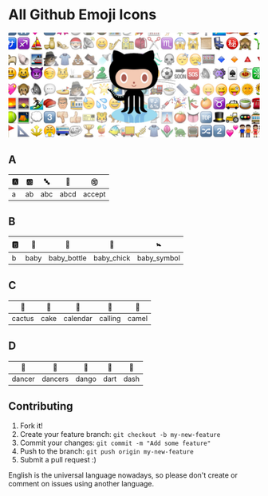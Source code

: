 # All Github Emoji Icons

![all-github-emoji-icons](https://raw.githubusercontent.com/brenopolanski/all-github-emoji-icons/master/all-github-emoji-icons.jpg)

## A

| :a: | :ab: | :abc: | :abcd: | :accept: |
| --- | ---- | ----- | ------ | -------- |
| a   | ab   | abc   | abcd   | accept   |

## B

| :b: | :baby: | :baby_bottle: | :baby_chick: | :baby_symbol: |
| --- | ------ | ------------- | ------------ | ------------- |
| b   | baby   | baby_bottle   | baby_chick   | baby_symbol   |

## C

| :cactus: | :cake: | :calendar: | :calling: | :camel: |
| -------- | ------ | ---------- | --------- | ------- |
| cactus   | cake   | calendar   | calling   | camel   |

## D

| :dancer: | :dancers: | :dango: | :dart: | :dash: |
| -------- | --------- | ------- | ------ | ------ |
| dancer   | dancers   | dango   | dart   | dash   |


## Contributing

1. Fork it!
2. Create your feature branch: `git checkout -b my-new-feature`
3. Commit your changes: `git commit -m "Add some feature"`
4. Push to the branch: `git push origin my-new-feature`
5. Submit a pull request  :)

English is the universal language nowadays, so please don't create or comment on issues using another language.
